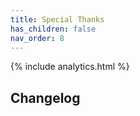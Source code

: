 ```yaml
---
title: Special Thanks
has_children: false
nav_order: 8
---
```


{% include analytics.html %}

## Changelog
